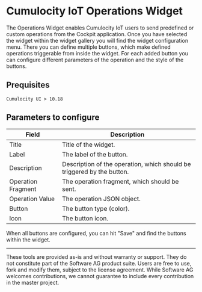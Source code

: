 # Cumulocity IoT Operations Widget

The Operations Widget enables Cumulocity IoT users to send predefined or custom operations from the Cockpit application.
Once you have selected the widget within the widget gallery you will find the widget configuration menu. There you can define multiple buttons, which make defined operations triggerable from inside the widget.
For each added button you can configure different parameters of the operation and the style of the buttons.

## Prequisites
    Cumulocity UI > 10.18


## Parameters to configure

| Field              | Description                                                            |
| ------------------ | ---------------------------------------------------------------------- |
| Title              | Title of the widget.                                                   |
| Label              | The label of the button.                                               |
| Description        | Description of the operation, which should be triggered by the button. |
| Operation Fragment | The operation fragment, which should be sent.                          |
| Operation Value    | The operation JSON object.                                             |
| Button             | The button type (color).                                               |
| Icon               | The button icon.                                                       |

When all buttons are configured, you can hit "Save" and find the buttons within the widget.

---

These tools are provided as-is and without warranty or support. They do not constitute part of the Software AG product suite. Users are free to use, fork and modify them, subject to the license agreement. While Software AG welcomes contributions, we cannot guarantee to include every contribution in the master project.
